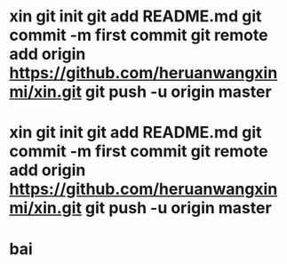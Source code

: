 # xin git init git add README.md git commit -m first commit git remote add origin https://github.com/heruanwangxinmi/xin.git git push -u origin master
# xin git init git add README.md git commit -m first commit git remote add origin https://github.com/heruanwangxinmi/xin.git git push -u origin master
# bai
